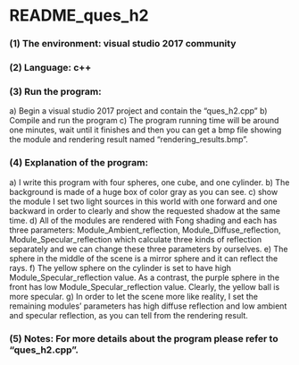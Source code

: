 ﻿# README_ques_h2

### (1)	The environment: visual studio 2017 community
### (2)	Language: c++
### (3)	Run the program:
 a)	Begin a visual studio 2017 project and contain the “ques_h2.cpp”
 b)	Compile and run the program
 c)	The program running time will be around one minutes, wait until it finishes and then you can get a bmp file showing the module and rendering result named “rendering_results.bmp”.
### (4)	Explanation of the program:
a)	I write this program with four spheres, one cube, and one cylinder. 
b)	The background is made of a huge box of color gray as you can see. 
c)	show the module I set two light sources in this world with one forward and one backward in order to clearly and show the requested shadow at the same time.
d)	All of the modules are rendered with Fong shading and each has three parameters: Module_Ambient_reflection, Module_Diffuse_reflection, Module_Specular_reflection which calculate three kinds of reflection separately and we can change these three parameters by ourselves.
e)	The sphere in the middle of the scene is a mirror sphere and it can reflect the rays. 
f)	The yellow sphere on the cylinder is set to have high Module_Specular_reflection value. As a contrast, the purple sphere in the front has low Module_Specular_reflection value. Clearly, the yellow ball is more specular.
g)	In order to let the scene more like reality, I set the remaining modules’ parameters has high diffuse reflection and low ambient and specular reflection, as you can tell from the rendering result.
### (5)	Notes: For more details about the program please refer to “ques_h2.cpp”.


